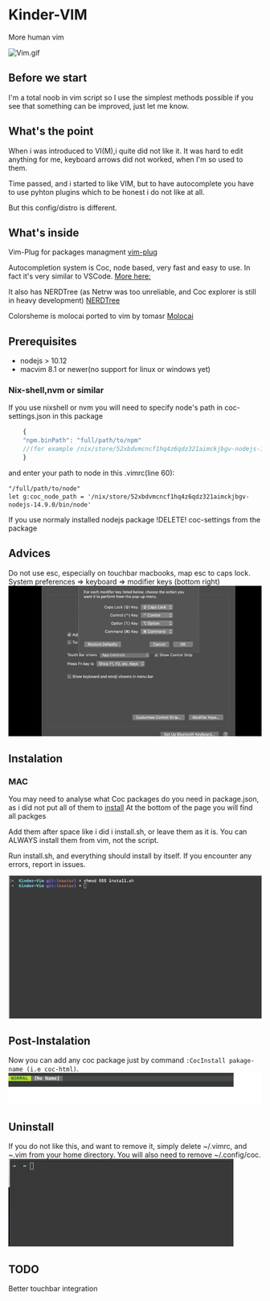 # Kinder-VIM

More human vim

![Vim.gif](./.github/vim.gif)

## Before we start

I'm a total noob in vim script so I use the simplest methods possible if you see
that something can be improved, just let me know.

## What's the point

When i was introduced to VI(M),i quite did not like it. It was hard to edit
anything for me, keyboard arrows did not worked, when I'm so used to them.

Time passed, and i started to like VIM, but to have autocomplete you have to use
pyhton plugins which to be honest i do not like at all.

But this config/distro is different.

## What's inside

Vim-Plug for packages managment
[vim-plug](https://github.com/junegunn/vim-plug)

Autocompletion system is Coc, node based, very fast and easy to use. In fact
it's very similar to VSCode. [More here:](https://github.com/neoclide/coc.nvim)

It also has NERDTree (as Netrw was too unreliable, and Coc explorer is still in
heavy development)
[NERDTree](https://github.com/preservim/nerdtree)

Colorsheme is molocai ported to vim by tomasr
[Molocai](https://github.com/tomasr/molokai)

## Prerequisites

* nodejs > 10.12
* macvim 8.1 or newer(no support for linux or windows yet)

### Nix-shell,nvm or similar

If you use nixshell or nvm you will need to specify node's path in
coc-settings.json in this package

```javascript
    {
    "npm.binPath": "full/path/to/npm"
    //(for example /nix/store/52xbdvmcncf1hq4z6qdz321aimckjbgv-nodejs-14.9.0/bin.npm)
    }
```

and enter your path to node in this .vimrc(line 60):

```vim
"/full/path/to/node"
let g:coc_node_path = '/nix/store/52xbdvmcncf1hq4z6qdz321aimckjbgv-nodejs-14.9.0/bin/node'
```

If you use normaly installed nodejs package !DELETE! coc-settings from the package

## Advices

Do not use esc, especially on touchbar macbooks, map esc to caps lock.
System preferences => keyboard => modifier keys (bottom right)
![Map caps lock to esc](./.github/esc.gif)

## Instalation

### MAC

You may need to analyse what Coc packages do you need in package.json, as i did
not put all of them to
[install](https://github.com/neoclide/coc.nvim/wiki/Using-coc-extensions#install-extensions)
At the bottom of the page you will find all packges

Add them after space like i did i install.sh, or leave them as it is.
You can ALWAYS install them from vim, not the script.

Run install.sh, and everything should install by itself. If you encounter any
errors, report in issues.

![install.gif](./.github/install.gif)

## Post-Instalation

Now you can add any coc package just by command `:CocInstall pakage-name (i.e coc-html)`.
![CocInstall gif](./.github/cocinstall.gif)

## Uninstall

If you do not like this, and want to remove it, simply delete ~/.vimrc,
and ~.vim from your home directory.
You will also need to remove ~/.config/coc.
![Uninstall.gif](./.github/uninstall.gif)

## TODO

Better touchbar integration

